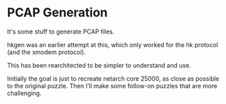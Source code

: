 PCAP Generation
=============

It's some stuff to generate PCAP files.

hkgen was an earlier attempt at this,
which only worked for the hk protocol (and the xmodem protocol).

This has been rearchitected to be simpler to understand and use.

Initially the goal is just to recreate netarch core 25000,
as close as possible to the original puzzle.
Then I'll make some follow-on puzzles that are more challenging.
